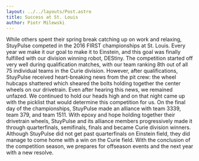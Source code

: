 ```yaml
---
layout: ../../layouts/Post.astro
title: Success at St. Louis
author: Piotr Milewski
---
```

While others spent their spring break catching up on work and relaxing, StuyPulse competed in the 2016 FIRST championships at St. Louis. Every year we make it our goal to make it to Einstein, and this goal was finally fulfilled with our division winning robot, DEStiny. The competition started off very well during qualification matches, with our team ranking 8th out of all 75 individual teams in the Curie division. However, after qualifications, StuyPulse received heart-breaking news from the pit crew: the wheel hubcaps shattered which sheared the bolts holding together the center wheels on our drivetrain. Even after hearing this news, we remained unfazed. We continued to hold our heads high and on that night came up with the picklist that would determine this competition for us. On the final day of the championships, StuyPulse made an alliance with team 3339, team 379, and team 1511. With epoxy and hope holding together their drivetrain wheels, StuyPulse and its alliance members progressively made it through quarterfinals, semifinals, finals and became Curie division winners. Although StuyPulse did not get past quarterfinals on Einstein field, they did manage to come home with a win on the Curie field. With the conclusion of the competition season, we prepares for offseason events and the next year with a new resolve.